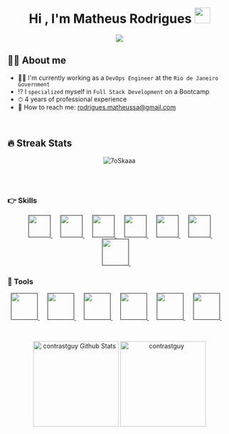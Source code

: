 <h1 align="center">Hi , I'm Matheus Rodrigues <img src="https://media.giphy.com/media/hvRJCLFzcasrR4ia7z/giphy.gif" width="35"></h1>
<p align="center">
  <a href="https://github.com/DenverCoder1/readme-typing-svg"><img src="https://readme-typing-svg.herokuapp.com?lines=DevOps+Engineer&center=true&width=500&height=50"></a>
</p>



## :sassy_man:  About me
- 👨‍💻 I'm currently working as a `DevOps Engineer`  at the `Rio de Janeiro Government`
- ⁉️  I `specialized` myself in `Full Stack Development` on a Bootcamp
- ⏱ 4 years of professional experience
- 📧 How to reach me: rodrigues.matheussa@gmail.com

<br>

## 🔥 Streak Stats
<p align="center"><img src="https://github-readme-streak-stats.herokuapp.com?user=contrastguy&theme=tokyonight" alt="7oSkaaa" /></p>

<br>
<br>


### 👉 Skills

<p align="center"> 
  &emsp; 
  <a href="" target="_blank"> 
      <img height=50px width=50px src="https://cdn.jsdelivr.net/gh/devicons/devicon/icons/nodejs/nodejs-original.svg" />
  </a> 
  &emsp;
  <a href="" target="_blank">
       <img height=50px width=50px src="https://cdn.jsdelivr.net/gh/devicons/devicon/icons/react/react-original.svg" />    
   </a>
  &emsp;
  <a href="" target="_blank"> 
    <img height=50px width=50px src="https://cdn.jsdelivr.net/gh/devicons/devicon/icons/python/python-original.svg" />
  </a>
  &emsp;
   <a href="" target="_blank"> 
     <img height=50px width=50px src="https://cdn.jsdelivr.net/gh/devicons/devicon/icons/html5/html5-original.svg" />
  </a> 
  &emsp;
   <a href="" target="_blank"> 
     <img height=50px width=50px src="https://cdn.jsdelivr.net/gh/devicons/devicon/icons/css3/css3-original.svg" />
  </a> 
  &emsp;
   <a href="" target="_blank"> 
     <img height=50px width=50px src="https://cdn.jsdelivr.net/gh/devicons/devicon/icons/javascript/javascript-original.svg" /> 
  </a> 
  &emsp;
    <a href="" target="_blank"> 
     <img height=60px width=60px src="https://cdn.jsdelivr.net/gh/devicons/devicon/icons/java/java-original-wordmark.svg" /> 
  </a> 
  &emsp;
  </p>	
  
  ### 🧰 Tools	
  <p align="center">
      <a href="" target="_blank"> 
        <img height=60px width=60px src="https://cdn.jsdelivr.net/gh/devicons/devicon/icons/amazonwebservices/amazonwebservices-plain-wordmark.svg" />       
      </a> 
      &emsp;	
      <a href="" target="_blank"> 
        <img height=60px width=60px src="https://cdn.jsdelivr.net/gh/devicons/devicon/icons/mongodb/mongodb-original-wordmark.svg" />      
      </a> 
      &emsp;		  
      <a href="" target="_blank"> 
        <img height=60px width=60px src="https://cdn.jsdelivr.net/gh/devicons/devicon/icons/postgresql/postgresql-original-wordmark.svg" />      
      </a> 
      &emsp;	  
      <a href="" target="_blank"> 
        <img height=60px width=60px src="https://cdn.jsdelivr.net/gh/devicons/devicon/icons/canva/canva-original.svg" />      
      </a> 
      &emsp;	  
      <a href="" target="_blank"> 
       <img height=60px width=60px src="https://cdn.jsdelivr.net/gh/devicons/devicon/icons/git/git-original.svg" />      
      </a> 
      &emsp;	  
      <a href="" target="_blank"> 
       <img height=60px widht=60px  src="https://cdn.jsdelivr.net/gh/devicons/devicon/icons/npm/npm-original-wordmark.svg" />    
      </a> 
      &emsp;	  
	  
	  
  </p>			
 
  <br/>
 	 <p align="center">
   		 <a href="https://github.com/anuraghazra/github-readme-stats"><img alt="contrastguy Github Stats" src="https://github-readme-stats.vercel.app/api?username=contrastguy&theme=tokyonight" height="192px"/></a>
	  <img src="https://github-readme-stats.vercel.app/api/top-langs?username=contrastguy&langs_count=10&show_icons=true&locale=en&layout=compact&theme=tokyonight" alt="contrastguy" height="192px"/>
  	</p>


